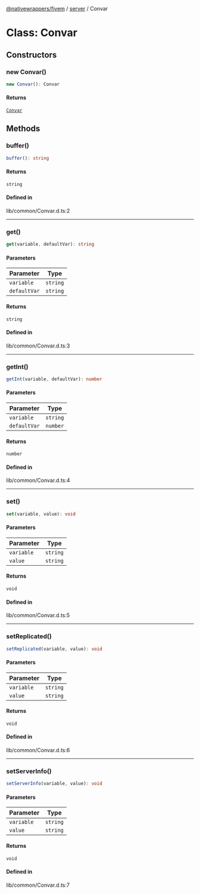 [@nativewrappers/fivem](../../README.md) / [server](../README.md) / Convar

# Class: Convar

## Constructors

### new Convar()

```ts
new Convar(): Convar
```

#### Returns

[`Convar`](Convar.md)

## Methods

### buffer()

```ts
buffer(): string
```

#### Returns

`string`

#### Defined in

lib/common/Convar.d.ts:2

***

### get()

```ts
get(variable, defaultVar): string
```

#### Parameters

| Parameter | Type |
| ------ | ------ |
| `variable` | `string` |
| `defaultVar` | `string` |

#### Returns

`string`

#### Defined in

lib/common/Convar.d.ts:3

***

### getInt()

```ts
getInt(variable, defaultVar): number
```

#### Parameters

| Parameter | Type |
| ------ | ------ |
| `variable` | `string` |
| `defaultVar` | `number` |

#### Returns

`number`

#### Defined in

lib/common/Convar.d.ts:4

***

### set()

```ts
set(variable, value): void
```

#### Parameters

| Parameter | Type |
| ------ | ------ |
| `variable` | `string` |
| `value` | `string` |

#### Returns

`void`

#### Defined in

lib/common/Convar.d.ts:5

***

### setReplicated()

```ts
setReplicated(variable, value): void
```

#### Parameters

| Parameter | Type |
| ------ | ------ |
| `variable` | `string` |
| `value` | `string` |

#### Returns

`void`

#### Defined in

lib/common/Convar.d.ts:6

***

### setServerInfo()

```ts
setServerInfo(variable, value): void
```

#### Parameters

| Parameter | Type |
| ------ | ------ |
| `variable` | `string` |
| `value` | `string` |

#### Returns

`void`

#### Defined in

lib/common/Convar.d.ts:7
